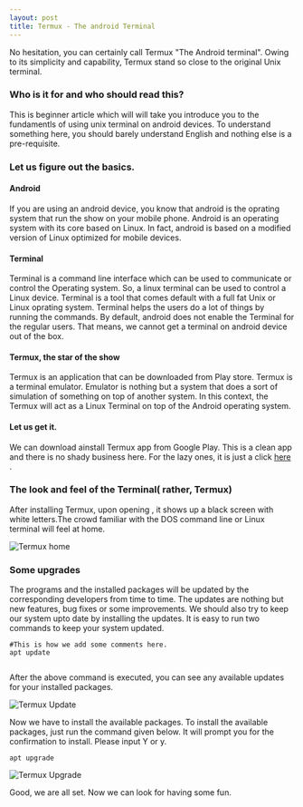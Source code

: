 ```yaml
---
layout: post
title: Termux - The android Terminal
---
```


No hesitation, you can certainly call Termux "The Android terminal". Owing to its simplicity and capability, Termux stand so close to the original Unix terminal.

### Who is it for and who should read this?
This is beginner article which will will take you introduce you to the fundamentls of using unix terminal on android devices. To understand something here, you should barely understand English and nothing else is a pre-requisite.


### Let us figure out the basics.
#### Android
If you are using an android device, you know that android is the oprating system that run the show on your mobile phone.
Android is an operating system with its core based on Linux. In fact, android is based on a modified version of Linux optimized for mobile devices.

#### Terminal
Terminal is a command line interface which can be used to communicate or control the Operating system. So, a linux terminal can be used to control a Linux device. Terminal is a tool that comes default with a full fat Unix or Linux oprating system. Terminal helps the users do a lot of things by running the commands.
By default, android does not enable the Terminal for the regular users. That means, we cannot get a terminal on android device out of the box. 

#### Termux, the star of the show
Termux is an application that can be downloaded from Play store. Termux is a terminal emulator. Emulator is nothing but a system that does a sort of simulation of something on top of another system. In this context, the Termux will act as a Linux Terminal on top of the Android operating system.

#### Let us get it.
We can download ainstall Termux app from Google Play. This is a clean app and there is no shady business here.
For the lazy ones, it is just a click [ here ](https://play.google.com/store/apps/details?id=com.termux) .

### The look and feel of the Terminal( rather, Termux)
After installing Termux, upon opening , it shows up a black screen with white letters.The crowd familiar with the DOS command line or Linux terminal will feel at home.

<img src="/images/posts/Termux1/TermuxHome.jpg" alt="Termux home" class="center">

### Some upgrades
The programs and the installed packages will be updated by the corresponding developers from time to time. The updates are nothing but new features, bug fixes or some improvements. We should also try to keep our system upto date by installing the updates. 
It is easy to run two commands to keep your system updated.

```
#This is how we add some comments here. 
apt update


```
After the above command is executed, you can see any available updates for your installed packages.

<img src="/images/posts/Termux1/TermuxUpdate.jpg" alt="Termux Update" class="center">

Now we have to install the available packages. To install the available packages, just run the command given below. It will prompt you for the confirmation to install. Please input Y or y.
```
apt upgrade

```
<img src="/images/posts/Termux1/TermuxUpgrade.jpg" alt="Termux Upgrade" class="center">


Good, we are all set. Now we can look for having some fun.
